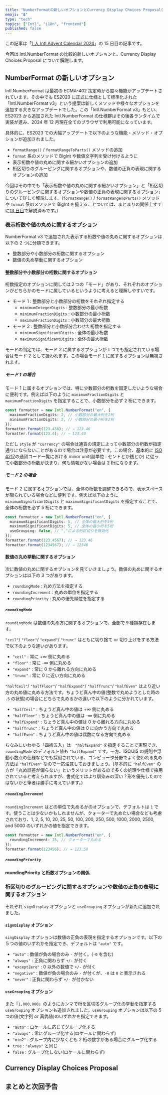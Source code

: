 ```yaml
---
title: "NumberFormatの新しいオプションとCurrency Display Choices Proposal(#15)"
emoji: "💲"
type: "tech"
topics: ["Intl", "i18n", "frontend"]
published: false
---
```


この記事は「[1 人 Intl Advent Calendar 2024](https://adventar.org/calendars/10555)」の 15 日目の記事です。

今回は Intl.NumberFormat の比較的新しいオプションと、Currency Display Choices Proposal について解説します。

## NumberFormat の新しいオプション

Intl.NumberFormat は最初の ECMA-402 策定時から度々機能がアップデートされています。その中でも ES2023 に正式に仕様として標準化された「Intl.NumberFormat v3」という提案は新しくメソッドや様々なオプションを追加する大きなアップデートでした。この「Intl.NumberFormat v3」もとい、ES2023 から追加された Intl.NumberFormat の仕様群はその後各ランタイムで実装が進み、2024 年 12 月現在全てのブラウザで利用可能になっています。

具体的に、ES2023 での大幅アップデートで以下のような機能・メソッド・オプションが追加されました。

- `formatRange()` / `formatRangeToParts()` メソッドの追加
- `format` 系のメソッドで BigInt や数値文字列を受け付けるように
- 表示桁数や値の丸めに関する細かいオプションの追加
- 桁区切りのグルーピングに関するオプションや、数値の正負の表現に関するオプションの追加

今回はその中でも「表示桁数や値の丸めに関する細かいオプション」と「桁区切りのグルーピングに関するオプションや数値の正負の表現に関するオプション」について詳しく解説します。(`formatRange()` / `formatRangeToParts()` メソッドや `format` 系のメソッドで BigInt を扱えることついては、まとまりの関係上すでに[13 日目](https://zenn.dev/sajikix/articles/intl-advent-calendar-24-13)で解説済みです。)

### 表示桁数や値の丸めに関するオプション

NumberFormat v3 で追加された表示する桁数や値の丸めに関するオプションは以下の 2 つに分類できます。

- 整数部分や小数部分の桁数に関するオプション
- 数値の丸め挙動に関するオプション

#### 整数部分や小数部分の桁数に関するオプション

桁数指定のオプションに関しては２つの「モード」があり、それぞれのオプションがどちらかのモードに属しているというように考えると理解しやすいです。

- モード 1 : 整数部分と小数部分の桁数をそれぞれ指定する
  - `minimumIntegerDigits` : 整数部分の最小桁数
  - `minimumFractionDigits` : 小数部分の最小桁数
  - `maximumFractionDigits` : 小数部分の最大桁数
- モード 2 : 整数部分と小数部分合わせた桁数を指定する
  - `minimumSignificantDigits` : 全体の最小桁数
  - `maximumSignificantDigits` : 全体の最大桁数

モードの判定では、モード 2 に属するオプションが１つでも指定されている場合はモード 2 として扱われます。この場合モード１に属するオプションは無視されます。

##### モード 1 の場合

モード 1 に属するオプションでは、特に少数部分の桁数を固定したいような場合に便利です。例えば以下のように `minimumFractionDigits` と `maximumFractionDigits` を指定することで、小数部分を必ず 2 桁にできます。

```ts
const formatter = new Intl.NumberFormat("en", {
  maximumFractionDigits: 2, // 小数部分の最大桁を2桁
  minimumFractionDigits: 2, // 小数部分の最小桁を2桁
});
formatter.format(123.456); // → 123.46
formatter.format(123.4); // → 123.40
```

ただし `style` が `"currency"` の場合は通貨の規定によって小数部分の桁数が指定通りにならないことがあるので場合は注意が必要です。この場合、基本的に [ISO 4217](https://www.iso.org/iso-4217-currency-codes.html)の通貨コード一覧における minor unit(副単位 : セントとか銭とか) に従って小数部分の桁数が決まり、何も情報がない場合は 2 桁になります。

##### モード 2 の場合

モード 2 に属するオプションでは、全体の桁数を調整できるので、表示スペースが限られている場合などに便利です。例えば以下のように `minimumSignificantDigits` と `maximumSignificantDigits` を指定することで、全体の桁数を必ず 5 桁にできます。

```ts
const formatter = new Intl.NumberFormat("en", {
  minimumSignificantDigits: 5, // 全体の最大桁を5桁
  maximumSignificantDigits: 5, // 全体の最小桁を5桁
  useGrouping: false, // ","による桁区切りを無効化
});
formatter.format(123.4567); // → 123.46
formatter.format(1234567); // → 12346
```

#### 数値の丸め挙動に関するオプション

次に数値の丸めに関するオプションを見ていきましょう。数値の丸めに関するオプションは以下の 3 つがあります。

- `roundingMode` : 丸め方法を指定する
- `roundingIncrement` : 丸めの単位を指定する
- `roundingPriority` : 丸めの優先順位を指定する

##### `roundingMode`

`roundingMode` は数値の丸め方に関するオプションで、全部で９種類存在します。

`"ceil"`/ `"floor"`/ `"expand"`/ `"trunc"` はともに切り捨て or 切り上げをする方法で以下のような違いがあります。

- `"ceil"` : 常に +∞ 側に丸める
- `"floor"` : 常に -∞ 側に丸める
- `"expand"` : 常に 0 から離れる方向に丸める
- `"trunc"` : 常に 0 に近い方向に丸める

`"halfCeil"`/ `"halfFloor"`/ `"halfExpand"`/ `"halfTrunc"`/ `"halfEven"` はより近い方の丸め値に丸める方法です。ちょうど真ん中の値(整数で丸めようとした時の `.5` の状態)の場合にどちらで丸めるかの違いで以下のように分かれています。

- `"halfCeil"` : ちょうど真ん中の値は +∞ 側に丸める
- `"halfFloor"` : ちょうど真ん中の値は -∞ 側に丸める
- `"halfExpand"` : ちょうど真ん中の値は 0 から離れる方向に丸める
- `"halfTrunc"` : ちょうど真ん中の値は 0 に向かう方向で丸める
- `"halfEven"` : ちょうど真ん中の値は偶数になる方向で丸める

ちなみにいわゆる「四捨五入」は　`"halfExpand"` を指定することで実現でき、`roundingMode` のデフォルト値も `"halfExpand"` です。一方、ISO/JIS の規則や浮動小数点の仕様などでも採用されている、コンピュータ分野でよく使われる丸め方法は `"halfEven"` なので一応注意しておきましょう。(基本的に `"halfEven"` の方が「丸め誤差が偏らない」というメリットがあるので多くの処理や仕様で採用されていると考えられますが、書式化ではより馴染みの深い？形を優先したのではないかと筆者は勝手に考えています。)

##### `roundingIncrement`

`roundingIncrement` はどの単位で丸めるかのオプションで、デフォルトは `1` です。使うことは少ないかもしれませんが、クォーターで丸めたい場合なども考慮されており、1, 2, 5, 10, 20, 25, 50, 100, 200, 250, 500, 1000, 2000, 2500, and 5000 のいずれかの値を指定できます。

```ts
const formatter = new Intl.NumberFormat("en", {
  roundingIncrement: 25, // クォーターで丸める
});
formatter.format(123456); // → 123.50
```

##### `roundingPriority`

#### roundingPriority と桁数オプションの関係

### 桁区切りのグルーピングに関するオプションや数値の正負の表現に関するオプション

それぞれ `signDisplay` オプションと `useGrouping` オプションが新たに追加されました。

#### `signDisplay` オプション

`singDisplay` オプションは数値の正負の表現を指定するオプションです。以下の５つの値のいずれかを指定でき、デフォルトは `"auto"` です。

- `"auto"` : 数値が負の場合のみ `-` が付く。(`-0` を含む)
- `"always"` : 正負に関わらず `+/-` が付く
- `"exceptZero"` : 0 以外の数値で `+/-` が付く
- `"negative"` : 数値が負の場合のみ `-` が付くが、`-0` は `0` と表示される
- `"never"` : 正負に関わらず `+/-` が付かない

#### `useGrouping` オプション

また「`1,000,000`」のようにカンマで桁を区切るグループ化の挙動を指定する `useGrouping` オプションも追加されました。`useGrouping` オプションは以下の 5 つの値(文字列 or 真偽値)のいずれかを指定できます。

- `"auto"` : ロケールに応じてグループ化する
- `"always"` : 常にグループ化する(ロケールに関わらず)
- `"min2"` : グループ内に少なくとも 2 桁の数字がある場合にグループ化する
- `true` : `"always"` と同じ
- `false` : グループ化しない(ロケールに関わらず)

## Currency Display Choices Proposal

## まとめと次回予告
